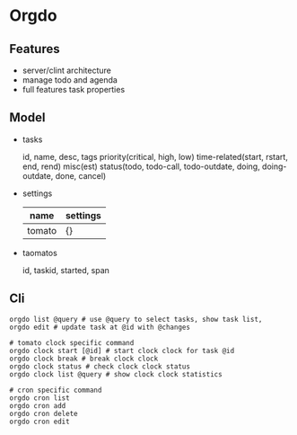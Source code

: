 # Orgdo

## Features

- server/clint architecture
- manage todo and agenda
- full features task properties

## Model

- tasks

  id, name, desc, tags
  priority(critical, high, low)
  time-related(start, rstart, end, rend)
  misc(est)
  status(todo, todo-call, todo-outdate, doing, doing-outdate, done, cancel)

- settings

  | name   | settings |
  | ------ | -------- |
  | tomato | {}       |

- taomatos

  id, taskid, started, span

## Cli

```
orgdo list @query # use @query to select tasks, show task list,
orgdo edit # update task at @id with @changes

# tomato clock specific command
orgdo clock start [@id] # start clock clock for task @id
orgdo clock break # break clock clock
orgdo clock status # check clock clock status
orgdo clock list @query # show clock clock statistics

# cron specific command
orgdo cron list
orgdo cron add
orgdo cron delete
orgdo cron edit
```
